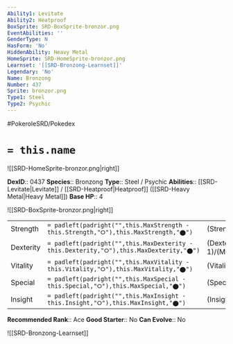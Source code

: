 ```yaml
---
Ability1: Levitate
Ability2: Heatproof
BoxSprite: SRD-BoxSprite-bronzor.png
EventAbilities: ''
GenderType: N
HasForm: 'No'
HiddenAbility: Heavy Metal
HomeSprite: SRD-HomeSprite-bronzor.png
Learnset: '[[SRD-Bronzong-Learnset]]'
Legendary: 'No'
Name: Bronzong
Number: 437
Sprite: bronzor.png
Type1: Steel
Type2: Psychic
---
```


#PokeroleSRD/Pokedex

# `= this.name`

![[SRD-HomeSprite-bronzor.png|right]]

**DexID**:: 0437
**Species**:: Bronzong
**Type**:: Steel / Psychic
**Abilities**:: [[SRD-Levitate|Levitate]] / [[SRD-Heatproof|Heatproof]] ([[SRD-Heavy Metal|Heavy Metal]])
**Base HP**:: 4

![[SRD-BoxSprite-bronzor.png|right]]

|           |                                                                                        |                                          |
| --------- | -------------------------------------------------------------------------------------- | ---------------------------------------- |
| Strength  | `= padleft(padright("",this.MaxStrength - this.Strength,"⭘"),this.MaxStrength,"⬤")`    | (Strength::2)/(MaxStrength::5)   |
| Dexterity | `= padleft(padright("",this.MaxDexterity - this.Dexterity,"⭘"),this.MaxDexterity,"⬤")` | (Dexterity:: 1)/(MaxDexterity::3) |
| Vitality  | `= padleft(padright("",this.MaxVitality - this.Vitality,"⭘"),this.MaxVitality,"⬤")`    | (Vitality::3)/(MaxVitality::6)   |
| Special   | `= padleft(padright("",this.MaxSpecial - this.Special,"⭘"),this.MaxSpecial,"⬤")`       | (Special::2)/(MaxSpecial::5)     |
| Insight   | `= padleft(padright("",this.MaxInsight - this.Insight,"⭘"),this.MaxInsight,"⬤")`       | (Insight::3)/(MaxInsight::6)     |

**Recommended Rank**:: Ace
**Good Starter**:: No
**Can Evolve**:: No

![[SRD-Bronzong-Learnset]]